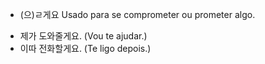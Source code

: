 - (으)ㄹ게요
Usado para se comprometer ou prometer algo.
* 제가 도와줄게요. (Vou te ajudar.)
* 이따 전화할게요. (Te ligo depois.)
